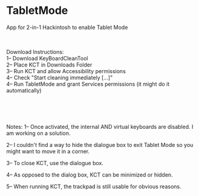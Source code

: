 # TabletMode
App for 2-in-1 Hackintosh to enable Tablet Mode
<br />
<br />
<br/>


Download Instructions: <br />
1– Download KeyBoardCleanTool <br/>
2– Place KCT in Downloads Folder <br />
3– Run KCT and allow Accessibility permissions <br />
4– Check "Start cleaning immediately [...]" <br />
4– Run TabletMode and grant Services permissions (it might do it automatically) <br />

<br />
<br />
<br />



Notes: 1– Once activated, the internal AND virtual keyboards are disabled. I am working on a solution.

2– I couldn't find a way to hide the dialogue box to exit Tablet Mode so you might want to move it in a corner.

3– To close KCT, use the dialogue box.

4– As opposed to the dialog box, KCT can be minimized or hidden.

5– When running KCT, the trackpad is still usable for obvious reasons.
